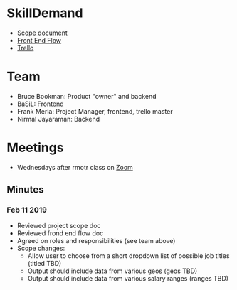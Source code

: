 # SkillDemand
* [Scope document](https://docs.google.com/document/d/1z0yQyPqB6xyIo5EwPaph5A9CERkfgL8gPs7JxKRMhnY/edit#heading=h.1jzwtk8yrjxb)
* [Front End Flow](https://app.flowmapp.com/share/06b3ab1fd60c49192fbac8b3bdf0d209)
* [Trello](https://trello.com/whitesnakes)

# Team
* Bruce Bookman: Product "owner" and backend
* BaSiL: Frontend
* Frank Merla: Project Manager, frontend, trello master
* Nirmal Jayaraman: Backend

# Meetings
* Wednesdays after rmotr class on [Zoom](https://us04web.zoom.us/j/4078717155)

## Minutes
### Feb 11 2019
* Reviewed project scope doc
* Reviewed frond end flow doc
* Agreed on roles and responsibilities (see team above)
* Scope changes:
  * Allow user to choose from a short dropdown list of possible job titles (titled TBD)
  * Output should include data from various geos (geos TBD)
  * Output should include data from various salary ranges (ranges TBD)
